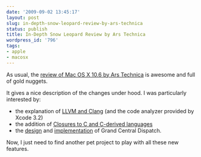 ```yaml
---
date: '2009-09-02 13:45:17'
layout: post
slug: in-depth-snow-leopard-review-by-ars-technica
status: publish
title: In-Depth Snow Leopard Review by Ars Technica
wordpress_id: '796'
tags:
- apple
- macosx
---
```


As usual, the [review of Mac OS X 10.6 by Ars Technica][ars] is awesome and full of gold nuggets.

It gives a nice description of the changes under hood. I was particularly interested by:

* the explanation of [LLVM and Clang][clang] (and the code analyzer provided by Xcode 3.2)
* the addition of [Closures to C and C-derived languages][closures]
* the [design][gcd-design] and [implementation][gcd-implementation] of Grand Central Dispatch.

Now, I just need to find another pet project to play with all these new features.

[ars]: http://arstechnica.com/apple/reviews/2009/08/mac-os-x-10-6.ars
[clang]: http://arstechnica.com/apple/reviews/2009/08/mac-os-x-10-6.ars/9
[closures]: http://arstechnica.com/apple/reviews/2009/08/mac-os-x-10-6.ars/10
[gcd-design]: http://arstechnica.com/apple/reviews/2009/08/mac-os-x-10-6.ars/12
[gcd-implementation]: http://arstechnica.com/apple/reviews/2009/08/mac-os-x-10-6.ars/13
